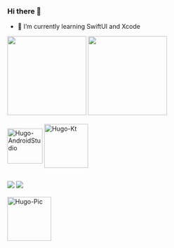 ### Hi there 👋

- 🌱 I’m currently learning SwiftUI and Xcode

<div>
<img height="180em"src="https://github-readme-stats.vercel.app/api?username=hugoramoss&show_icons=true&theme=dark)"/>
<img height="180em"src="https://github-readme-stats.vercel.app/api/top-langs/?username=hugoramoss&langs_count=8&theme=dark)"/>
</div>

<div style="display: inline_block"><br>
<img align="center" alt="Hugo-AndroidStudio" height="80" width="80" src="https://cdn.jsdelivr.net/gh/devicons/devicon/icons/androidstudio/androidstudio-original.svg"/>
<img align="center" alt="Hugo-Kt" height="100" width="100" src="https://cdn.jsdelivr.net/gh/devicons/devicon/icons/kotlin/kotlin-plain-wordmark.svg"/>
</div>         

##

<div>
<a href="www.linkedin.com/in/hugoramoss" target="_blank"><img src="https://img.shields.io/badge/-LinkedIn-%230077B5?style=for-the-badge&logo=linkedin&logoColor=white" target="_blank"></a> 
<a href = "hugo.ramoss10@gmail.com"><img src="https://img.shields.io/badge/Gmail-D14836?style=for-the-badge&logo=gmail&logoColor=white" target="_blank"></a>


</div


<div style="display: inline_block"><br>

<img align="center" alt="Hugo-Pic" height="100" src="https://user-images.githubusercontent.com/7584378/236335659-2ef38279-8b84-4198-a72d-d96bbca619a8.png">



##

